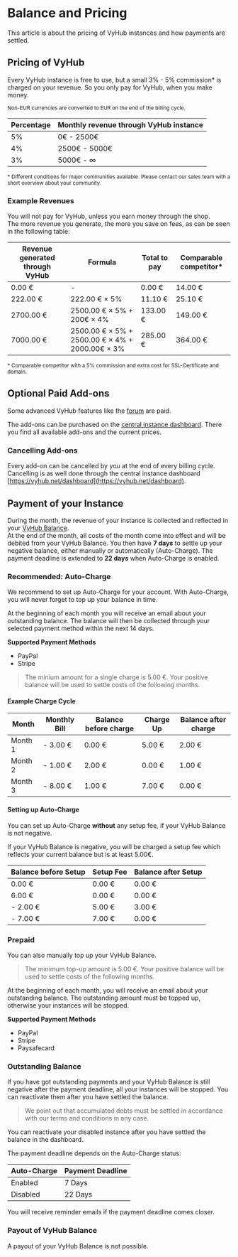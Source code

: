# Balance and Pricing

This article is about the pricing of VyHub instances and how payments are settled.

## Pricing of VyHub

Every VyHub instance is free to use, but a small 3% - 5% commission* is charged on your revenue. So you only pay for
VyHub, when you make money.

<sub>Non-EUR currencies are converted to EUR on the end of the billing cycle.</sub>

| Percentage | Monthly revenue through VyHub instance |
|------------|----------------------------------------|
| 5%         | 0€    - 2500€                          |
| 4%         | 2500€ - 5000€                          |
| 3%         | 5000€ -   ∞                            |

<sub>* Different conditions for major communities available. Please contact our sales team with a short overview about
your community.</sub>

### Example Revenues

You will not pay for VyHub, unless you earn money through the shop.  
The more revenue you generate, the more you save on fees, as can be seen in the following table:


| Revenue generated through VyHub | Formula                                         | Total to pay | Comparable competitor* |
|---------------------------------|-------------------------------------------------|--------------|------------------------|
| 0.00 €                          | -                                               | 0.00 €       | 14.00 €                |
| 222.00 €                        | 222.00 € × 5%                                   | 11.10 €      | 25.10 €                |
| 2700.00 €                       | 2500.00 € × 5% + 200€ × 4%                      | 133.00 €     | 149.00 €               |
| 7000.00 €                       | 2500.00 € × 5% + 2500.00 € × 4% + 2000.00€ × 3% | 285.00 €     | 364.00 €               |

<sub>* Comparable competitor with a 5% commission and extra cost for SSL-Certificate and domain.</sub>

## Optional Paid Add-ons

Some advanced VyHub features like the [forum](../guide/forum.md) are paid.

The add-ons can be purchased on the [central instance dashboard](https://vyhub.net/dashboard).
There you find all available add-ons and the current prices.

### Cancelling Add-ons

Every add-on can be cancelled by you at the end of every billing cycle.   
Cancelling is as well done through the central instance
dashboard [https://vyhub.net/dashboard](https://vyhub.net/dashboard).

## Payment of your Instance

During the month, the revenue of your instance is collected and reflected in
your [VyHub Balance](https://vyhub.net/account).  
At the end of the month, all costs of the month come into effect and will be debited from your VyHub Balance.
You then have __7 days__ to settle up your negative balance, either manually or automatically (Auto-Charge). The payment
deadline is extended to __22 days__ when Auto-Charge is enabled.

### Recommended: Auto-Charge

We recommend to set up Auto-Charge for your account.
With Auto-Charge, you will never forget to top up your balance in time.

At the beginning of each month you will receive an email about your outstanding balance.
The balance will then be collected through your selected payment method within the next 14 days.

**Supported Payment Methods**

- PayPal
- Stripe

> The minium amount for a single charge is 5.00 €. Your positive balance will be used to settle costs of the following
> months.

#### Example Charge Cycle

| Month   | Monthly Bill | Balance before charge | Charge Up | Balance after charge |
|---------|--------------|-----------------------|-----------|----------------------|
| Month 1 | - 3.00 €     | 0.00 €                | 5.00 €    | 2.00 €               |
| Month 2 | - 1.00 €     | 2.00 €                | 0.00 €    | 1.00 €               |
| Month 3 | - 8.00 €     | 1.00 €                | 7.00 €    | 0.00 €               |

#### Setting up Auto-Charge

You can set up Auto-Charge **without** any setup fee, if your VyHub Balance is not negative.

If your VyHub Balance is negative, you will be charged a setup fee which reflects your current balance but is at least
5.00€.

| Balance before Setup | Setup Fee | Balance after Setup |  
|----------------------|-----------|---------------------|
| 0.00 €               | 0.00 €    | 0.00 €              | 
| 6.00 €               | 0.00 €    | 0.00 €              | 
| - 2.00 €             | 5.00 €    | 3.00 €              | 
| - 7.00 €             | 7.00 €    | 0.00 €              | 

### Prepaid

You can also manually top up your VyHub Balance.

> The minimum top-up amount is 5.00 €. Your positive balance will be used to settle costs of the following months.

At the beginning of each month, you will receive an email about your outstanding balance. The outstanding amount must be
topped up, otherwise your instances will be stopped.

**Supported Payment Methods**

- PayPal
- Stripe
- Paysafecard

### Outstanding Balance

If you have got outstanding payments and your VyHub Balance is still negative after the payment deadline, all your
instances will be stopped. You can reactivate
them after you have settled the balance.

> We point out that accumulated debts must be settled in accordance with our terms and conditions in any case.

You can reactivate your disabled instance after you have settled the balance in the dashboard.

The payment deadline depends on the Auto-Charge status:

| Auto-Charge | Payment Deadline |
|-------------|------------------|
| Enabled     | 7 Days           | 
| Disabled    | 22 Days          | 

You will receive reminder emails if the payment deadline comes closer.

### Payout of VyHub Balance

A payout of your VyHub Balance is not possible.


